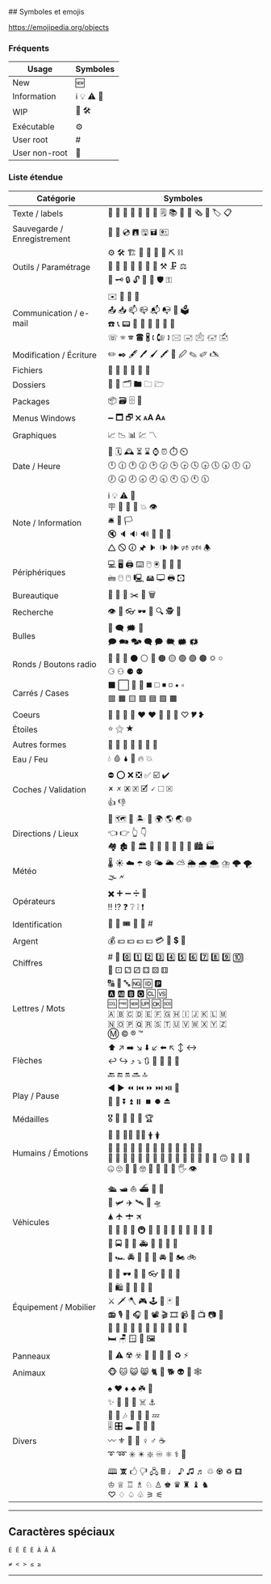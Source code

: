 ​## Symboles et emojis

https://emojipedia.org/objects

### Fréquents

|Usage|Symboles|
|-|-|
| New | 🆕 |
| Information | ℹ️ 💡 ⚠️ 📌 |
| WIP | 🚧 🛠️ |
| Exécutable | ⚙️ |
| User root | #️ |
| User non-root | 👤 |

### Liste étendue

|Catégorie|Symboles|
|-|-|
|Texte / labels | 📔 📕 📗 📘 📙 📓 📒 🗒️ 📚 📰 📖 🗞️ 🔖 🏷️ 📋 |
| Sauvegarde / Enregistrement | 💾 💽 💿 🖪 🖫 🖬 🖭 |
| Outils / Paramétrage | ⚙️ 🛠️ 🏗️ 🧰 🧲 🧯 🚧 ⛏️ ⛓️ <br> 🔨 🔧 🔩 🔗 🔬 🔭 📡 ⚒️ 🗜️ ⚖️ <br> 🔑 🗝️ 🔒 🔓 🔏 🔐 🛡️ ⚿ |
| Communication / e-mail | ✉️ 📧 📨 📩 <br> 📤 📥 📫 📪 📬 📭 📮 🗳️ <br> ☎️ 📞 📟 📠 📶 📳 📴 📱 📲 <br> ☏ 🕾 🕿 🖀 🖁 🕻 🕼 🕽 🖂 🖃 🖄 🖅 🖆 |
| Modification / Écriture | ✏️ ✒️ 🖋️ 🖊️ 🖌️ 🖍️ 📝 🖉 ✎ ✐ 🖎 |
| Fichiers | 📃 📜 🧾 📄 📑 📝 |
| Dossiers| 📁 📂 🗂️ 🖿 🗀 🗁|
| Packages | 📦 🗃️ 🗄️ 📇 |
| Menus Windows | 🗕 🗖 🗗 🗙 🗚 🗛|
| Graphiques | 📈 📉 📊 💹 〽️ |
| Date / Heure | 📅 🗓️ 🕰️ ⏳ ⌛ ⌚ ⏰ ⏱️ ⏲️ <br> 🕛 🕧 🕐 🕜 🕑 🕝 🕒 🕞 🕓 🕟 🕔 🕠 🕕 🕡 🕖 🕢 🕗 🕣 🕘 🕤 🕙 🕥 🕚 🕦 |
| Note / Information | ℹ️ 💡 ⚠️ 📌<br> 🪧 🚨 🚥 🚦  💥 👁️ <br> 🛎️ 🏴 🏳️ <br> 🔇 🔈 🔉 🔊 📢 📣 🔕 <br> 🛆 🛇 🛈 🖈 🕨 🕩 🕪 🕫 🕬 🕭 |
| Périphériques | 💻 🖥️ 🖨️ ⌨️ 🖱️ 🖲️ 🔋 🪫 🔌 <br> 🖮 🖯 🖰 🖳 🖴 🖵 🖶 🖸 |
| Bureautique | 📏 📐 📍 ✂️ 📎 🗑️ |
| Recherche | 👁️ 👀 👓 🕶️ 🔎 🔍 🕵️ 🔦 |
| Bulles | 💬 🗨️ 🗯️ 💭 <br> 🗩 🗪 🗫 🗬 🗭 🗮 🗰 🗱 |
| Ronds / Boutons radio | 🔘 🔴 🔵 ⚫ ⚪ 🧿 🟠 🟡 🟢 🟣 🟤 🌣 ⚬ <br> ⚆ ⚇ ⚈ ⚉|
| Carrés / Cases | ⬛ ⬜ 🔲 🔳 ◼️ ◻️ ◾ ◽ ▪️ ▫️ <br> 🟥 🟧 🟨 🟩 🟦 🟪 🟫 |
| Coeurs | 💛 💚 💙 💜 ❤️ ♥️ 🤎 🧡 🤍 ♡ 🎔 ❥ |
| Étoiles | ⭐ ⚝ ★ |
| Autres formes | 🔺 🔻 💠 🔶 🔷 🔸 🔹 |
| Eau / Feu | 💧 🩸 🌢 🧊 🔥 💥 |
| Coches / Validation | ⛔ ⭕ ❌ ❎ ✅ ☑️ ✔️ <br> 🗶 🗴 🗷 🗵 🗹 🗸 ☐ ☒ <br> 👍 👎 |
| Directions / Lieux | 🧭 🗺️ 🛑 🏝️ 🗽 🌍 🌎 🌏 🌐 <br> 👈 👉 👆 👇 <br> 🏘️ 🏚️ 🏡 🏛️ 🏢 🏣 🏤 🏥 🏦 🏨 🏙️ 🏭 |
| Météo | 🌡️ ☀️ ☁️ ☂️ ❄️ 🌤️ 🌥️ ⛅ 🌦️ 🌧️ 🌨️ ⛈️ 🌩️ 🌪️ 🌫️ 🗲 |
| Opérateurs | ✖️ ➕ ➖ ➗ 🟰 <br> ‼️ ⁉️ ❓ ❔ ❕ ❗ |
| Identification | 🪪 🎫 🎟️ 👤 👥 #️ |
| Argent | 💰 💴 💵 💶 💷 💳 💱 💲 🧮 |
| Chiffres | #️ 🔢 0️⃣ 1️⃣ 2️⃣ 3️⃣ 4️⃣ 5️⃣ 6️⃣ 7️⃣ 8️⃣ 9️⃣ 🔟 <br> 🎲 ⚀ ⚁ ⚂ ⚃ ⚄ ⚅|
| Lettres  / Mots | 🔠 🔡 🔤 🆖 🆔 🅿️ <br> 🅰️ 🆎 🅱️ 🅾️ 🆑 🆚 <br> 🆒 🆓 🆕 🆙 🆗 🆘 <br> 🇦 🇧 🇨 🇩 🇪 🇫 🇬 🇭 🇮 🇯 🇰 🇱 🇲 <br> 🇳 🇴 🇵 🇶 🇷 🇸 🇹 🇺 🇻 🇼 🇽 🇾 🇿 <br> Ⓜ️ ©️ ®️ ™️ |
| Flèches | ⬆️ ↗️ ➡️ ↘️ ⬇️ ↙️ ⬅️ ↖️ ↕️ ↔️ <br> ↩️ ↪️ ⤴️ ⤵️ 🔃 🔄 🔀 🔁 🔂 <br> 🔙 🔚 🔛 🔜 🔝 |
| Play / Pause | ◀️ ▶️ ⏪ ⏮️ ⏩ ⏭️ ⏯️ 🎦 <br> 🔼 🔽 ⏬ ⏫ ⏸️ ⏹️ ⏺️ ⏏️ |
| Médailles | 🎖️ 🏅 🥇 🥈 🥉 🏆 |
| Humains / Émotions | 👷 🧍 🧍‍♂️ 🧍‍♀️ 🛉 🛊 <br> 🦰 🦱 🦲 🦳 🧒 🧑 🧔 🧓 🧙 🧚 🧛 🧞 🧟 <br> 🥰 🥵 🥶 🥴 🥳 🥺 🤩 🤪 🤭 🤫 🤨 🤮 🤯 🧐 🤬 🙃 🤑 🤗 🤔 🤐 🙄 🤒 🤕 🤓 🤖 🙂 🙁 🤘 🖐️ 👁️ |
| Véhicules | 🛳️ 🛥️ ⛵ ⛴️ 🚤 🚢 <br> 🚁 🛩️ ✈️ 🛰️ 🚀 🛸 <br> 🛦 🛧 🛨 🛪 <br> 🚃 🚄 🚅 🚆 🚇 🚈 🚉 🚊 🚝 🚞 🚋 🚟 🚠 🚡 <br> 🚌 🚍 🚎 🚐 🚑 🚒 🚚 🚛 🚜 <br> 🚓 🏎️ 🚔 🚕 🚖 🚗 🚘 🚙 🏍️ 🚲 |
| Équipement / Mobilier | 🤿 🥽 🕶️ 🥼 🧪 👓 👔 💼 🥾 <br> 🛒 🛍️ 🧷 🧹 🧺 🧽 <br> ⚔️ 🗡️ 🪓 🎮 🕹️ 🎰 🃏 🎨 <br> 📻 🎙️ 🎤 🎧 🎥 📽️ 🎬 🎞️ 📹 📼 📺 📷 📸 <br> 🧤 🧴 🧸 🧵 🥎 🧧 🧳 🧱 🧶 🎈 🎁 <br> 🛏️ 🪑 🪟 🚪 🖼️ |
| Panneaux | 🚧 ⚠ ☢️ ☣️ 🚫 🚷 📵 🔞 ♻️ ⚡ |
| Animaux | 🐵 🐱 😺 😸 🐈 🐶 🐕 👽 👾 🕸️ |
| Divers | ♠️ ♥️ ♦️ ♣️ ☘️ 💎 <br> ✨ 💯 💢 💫 ☠️ ⚓ <br> 🎼 🎵 🎶 🎯 🎀 👣 💤 <br> 🎚️ 🎛️ 🕳️ 🧩 🔅 🔆 <br> 〰️ ⚜️ 📛 🔰 ♀️ ♂️ ☕ <br> ➰ ➿ ✳️ ✴️ ❇️ ♾️ ⚛️ ⚕️ 🔣 <br> 🕮 🕱 🖒 🖓 🖧 🖩 ♩ ♪ ♫ ♬ ♲ ♼ ♽ ⛾ <br> ♔ ♕ ♖ ♗ ♘ ♙ ♚ ♛ ♜ ♝ ♞ <br> ♡ ♢ ♤ ♧ ⚞ ⚟|

---

## Caractères spéciaux
`É Ê Ë È À Â Ä`

`≠ < > ≤ ≥`

---